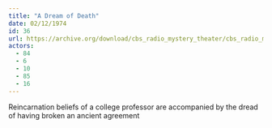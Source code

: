 ```yaml
---
title: "A Dream of Death"
date: 02/12/1974
id: 36
url: https://archive.org/download/cbs_radio_mystery_theater/cbs_radio_mystery_theater-0001-0050.zip/cbs_radio_mystery_theater-0001-0050%2Fcbsrmt_0036_a_dream_of_death.mp3
actors:
  - 84
  - 6
  - 10
  - 85
  - 16
---
```

Reincarnation beliefs of a college professor are accompanied by the dread of having broken an ancient agreement